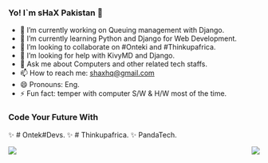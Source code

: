 ### Yo! I`m sHaX Pakistan 👋

- 🔭 I’m currently working on Queuing management with Django.
- 🌱 I’m currently learning Python and Django for Web Development.
- 👯 I’m looking to collaborate on #Onteki and #Thinkupafrica.
- 🤔 I’m looking for help with KivyMD and Django.
- 💬 Ask me about Computers and other related tech staffs.
- 📫 How to reach me: shaxhq@gmail.com
- 😄 Pronouns: Eng.
- ⚡ Fun fact: temper with computer S/W & H/W most of the time.


### Code Your Future With

✨ # Ontek#Devs.
✨ # Thinkupafrica.
✨  PandaTech.


<a href="https://github.com/shaxpakistan/">
  <img align="center" src="https://github-readme-stats.vercel.app/api?username=shaxpakistan&show_icons=true&theme=radical&border_color=141414" />
</a>
<a href="https://github.com/shaxpakistan/">
  <img align="right" src="https://github-readme-stats.vercel.app/api/top-langs/?username=shaxpakistan&layout=compact" />
</a>
